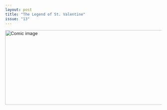 ```yaml
---
layout: post
title: "The Legend of St. Valentine"
issue: "13"
---
```

<img src="{{ site.url }}/comics/13.gif" title="Ah, so that's why we celebrate his death." alt="Comic image" width="778px" height="242px"/>

